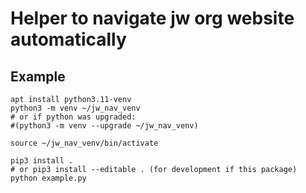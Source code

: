 # Helper to navigate jw org website automatically

## Example
```
apt install python3.11-venv
python3 -m venv ~/jw_nav_venv
# or if python was upgraded: 
#(python3 -m venv --upgrade ~/jw_nav_venv)

source ~/jw_nav_venv/bin/activate

pip3 install .
# or pip3 install --editable . (for development if this package)
python example.py
```

